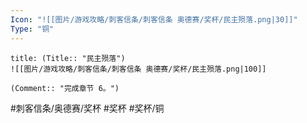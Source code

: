 ```yaml
---
Icon: "![[图片/游戏攻略/刺客信条/刺客信条 奥德赛/奖杯/民主殒落.png|30]]"
Type: "铜"
---
```

```ad-common-bronze-trophy
title: (Title:: "民主殒落")
![[图片/游戏攻略/刺客信条/刺客信条 奥德赛/奖杯/民主殒落.png|100]]

(Comment:: "完成章节 6。")
```

#刺客信条/奥德赛/奖杯 #奖杯 #奖杯/铜
